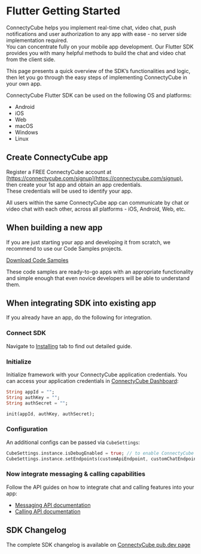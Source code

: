 # Flutter Getting Started

ConnectyCube helps you implement real-time chat, video chat, push notifications and user authorization to any app with ease - no server side implementation required.  
You can concentrate fully on your mobile app development. Our Flutter SDK provides you with many helpful methods to build the chat and video chat from the client side.

This page presents a quick overview of the SDK’s functionalities and logic, then let you go through the easy steps of implementing ConnectyCube in your own app.

ConnectyCube Flutter SDK can be used on the following OS and platforms:

- Android
- iOS
- Web
- macOS
- Windows
- Linux

## Create ConnectyCube app

Register a FREE ConnectyCube account at [https://connectycube.com/signup](https://connectycube.com/signup), then create your 1st app and obtain an app credentials.  
These credentials will be used to identify your app.

All users within the same ConnectyCube app can communicate by chat or video chat with each other, across all platforms - iOS, Android, Web, etc.

## When building a new app

If you are just starting your app and developing it from scratch, we recommend to use our Code Samples projects.

[Download Code Samples](https://developers.connectycube.com/flutter/code-samples)

These code samples are ready-to-go apps with an appropriate functionality and simple enough that even novice developers will be able to understand them.

## When integrating SDK into existing app

If you already have an app, do the following for integration.

### Connect SDK

Navigate to [Installing](https://pub.dev/packages/connectycube_sdk#-installing-tab-) tab to find out detailed guide.

### Initialize

Initialize framework with your ConnectyCube application credentials. You can access your application credentials
in [ConnectyCube Dashboard](https://admin.connectycube.com):

```dart
String appId = "";
String authKey = "";
String authSecret = "";

init(appId, authKey, authSecret);
```

### Configuration

An additional configs can be passed via `CubeSettings`:

```dart
CubeSettings.instance.isDebugEnabled = true; // to enable ConnectyCube SDK logs; 
CubeSettings.instance.setEndpoints(customApiEndpoint, customChatEndpoint); // to set custom endpoints
```

### Now integrate messaging & calling capabilities

Follow the API guides on how to integrate chat and calling features into your app:

- [Messaging API documentation](https://developers.connectycube.com/flutter/messaging)
- [Calling API documentation](https://developers.connectycube.com/flutter/videocalling)

## SDK Changelog

The complete SDK changelog is available on [ConnectyCube pub.dev page](https://pub.dev/packages/connectycube_sdk#-changelog-tab-)
